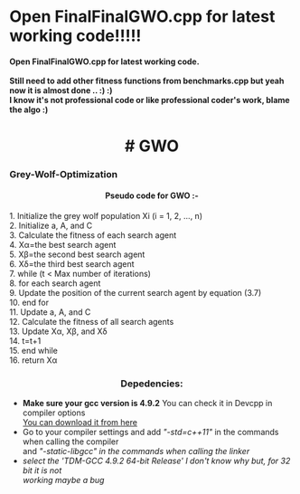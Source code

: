 <h1>Open FinalFinalGWO.cpp for latest working code!!!!!</h1>
<h4>Open FinalFinalGWO.cpp for latest working code.<br> <br>Still need to add other fitness functions from benchmarks.cpp but yeah now it is almost done .. :) :)<br>I know it's not professional code or like professional coder's work, blame the algo :)</h4>
<h1 align="center"># GWO</h1>
<html>

<p><h3>Grey-Wolf-Optimization</h3>

<h4 align="center">Pseudo code for GWO :-</h4></p>

<p style="padding-right: 5px;">1. Initialize the grey wolf population Xi (i = 1, 2, ..., n)<br>
2. Initialize a, A, and C<br>
3. Calculate the fitness of each search agent<br>
4. Xα=the best search agent<br>
5. Xβ=the second best search agent<br>
6. Xδ=the third best search agent<br>
7. while (t < Max number of iterations)<br>
8. for each search agent<br>
9. Update the position of the current search agent by equation (3.7)<br>
10. end for<br>
11. Update a, A, and C<br>
12. Calculate the fitness of all search agents<br>
13. Update Xα, Xβ, and Xδ<br>
14. t=t+1<br>
15. end while<br>
16. return Xα<br>
  </p>
<p>
<h3 align="center"> Depedencies:</h3></p>
 <ul>
  <li><b>Make sure your gcc version is 4.9.2</b> You can check it in Devcpp in compiler options
    <br><t><u>You can download it from <a href="url">here</a></u></t></li>
  <li>Go to your compiler settings and add <i>"-std=c++11"</i> in the commands when calling the compiler<br>
    <t>and <i>"-static-libgcc"<i> in the commands when calling the linker</t></li>
      <li>select the <i>'TDM-GCC 4.9.2 64-bit Release'</i> I don't know why but, for 32 bit it is not <br> working maybe a <i>bug</i></li>
</ul> 

</html>
